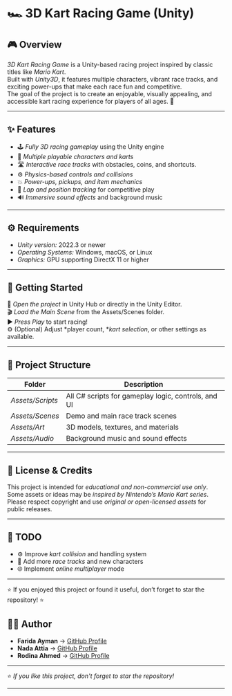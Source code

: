 # 🏎 3D Kart Racing Game (Unity)

## 🎮 Overview
*3D Kart Racing Game* is a Unity-based racing project inspired by classic titles like *Mario Kart*.  
Built with *Unity3D*, it features multiple characters, vibrant race tracks, and exciting power-ups that make each race fun and competitive.  
The goal of the project is to create an enjoyable, visually appealing, and accessible kart racing experience for players of all ages. 🏁

---

## ✨ Features
- 🕹 *Fully 3D racing gameplay* using the Unity engine  
- 👥 *Multiple playable characters and karts*  
- 🛣 *Interactive race tracks* with obstacles, coins, and shortcuts. 
- ⚙ *Physics-based controls and collisions*  
- 💥 *Power-ups, pickups, and item mechanics*  
- 🧭 *Lap and position tracking* for competitive play  
- 🔊 *Immersive sound effects* and background music  

---

## ⚙ Requirements
- *Unity version:* 2022.3 or newer  
- *Operating Systems:* Windows, macOS, or Linux  
- *Graphics:* GPU supporting DirectX 11 or higher  

---

## 🚀 Getting Started

🧩 *Open the project* in Unity Hub or directly in the Unity Editor.  
🎬 *Load the Main Scene* from the Assets/Scenes folder.  
▶ *Press Play* to start racing!  
⚙ (Optional) Adjust *player count, **kart selection*, or other settings as available.  

---

## 📁 Project Structure

| Folder | Description |
|--------|--------------|
| *Assets/Scripts* | All C# scripts for gameplay logic, controls, and UI |
| *Assets/Scenes* | Demo and main race track scenes |
| *Assets/Art* | 3D models, textures, and materials |
| *Assets/Audio* | Background music and sound effects |

---

## 📜 License & Credits

This project is intended for *educational and non-commercial use only*.  
Some assets or ideas may be *inspired by Nintendo’s Mario Kart series*.  
Please respect copyright and use *original or open-licensed assets* for public releases.

---

## 🧩 TODO

- ⚙ Improve *kart collision* and handling system  
- 🏁 Add more *race tracks* and new characters  
- 🌐 Implement *online multiplayer* mode  

---

⭐ If you enjoyed this project or found it useful, don’t forget to star the repository! ⭐
 ## 🧑‍💻 Author
  
- **Farida Ayman** → [GitHub Profile](https://github.com/FaridaAyman)  
- **Nada Attia** → [GitHub Profile](https://github.com/NadaAttia04)  
- **Rodina Ahmed** → [GitHub Profile](https://github.com/RodinaAhmed)

---

⭐ *If you like this project, don't forget to star the repository!*

---
